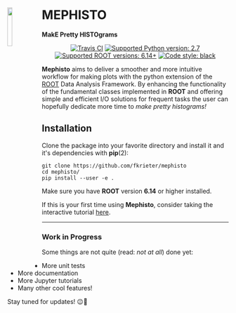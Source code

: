 # <img align="left" src="https://user-images.githubusercontent.com/46888282/52371690-834e1f80-2a56-11e9-885a-17edead682b2.png" width="15%" height="15%"> MEPHISTO
**MakE Pretty HISTOgrams**

<p align="center">
<a href="https://travis-ci.org/fkrieter/mephisto"><img alt="Travis CI" src="https://api.travis-ci.org/fkrieter/mephisto.svg?branch=master"></a>
<a href="https://github.com/fkrieter/mephisto"><img alt="Supported Python version: 2.7" src="https://img.shields.io/badge/python-2.7-blue.svg"></a>
<a href="https://github.com/root-project/root"><img alt="Supported ROOT versions: 6.14+" src="https://img.shields.io/badge/ROOT-6.14%2B-blue.svg"></a>
<a href="https://github.com/ambv/black"><img alt="Code style: black" src="https://img.shields.io/badge/code%20style-black-000000.svg"></a>
</p>

**Mephisto** aims to deliver a smoother and more intuitive workflow for making plots with the python extension of the [ROOT](https://root.cern.ch/) Data Analysis Framework.
By enhancing the functionality of the fundamental classes implemented in **ROOT** and offering simple and efficient I/O solutions for frequent tasks the user can hopefully dedicate more time to *make pretty histograms!*

## Installation

Clone the package into your favorite directory and install it and it's dependencies with **pip**(2):
```
git clone https://github.com/fkrieter/mephisto
cd mephisto/
pip install --user -e .
```
Make sure you have **ROOT** version **6.14** or higher installed.

If this is your first time using **Mephisto**, consider taking the interactive tutorial [here](https://github.com/fkrieter/mephisto/tree/master/tutorial).

---

### Work in Progress

Some things are not quite (read: *not at all*) done yet:
* More unit tests
* More documentation
* More Jupyter tutorials
* Many other cool features!

Stay tuned for updates! :wink::see_no_evil:
